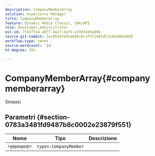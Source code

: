 ```yaml
---
description: CompanyMemberArray
solution: Experience Manager
title: CompanyMemberArray
feature: Dynamic Media Classic, SDK/API
role: Developer,Administrator
exl-id: 7f41ffa4-4077-4a27-baf6-e7b83449a868
source-git-commit: 1ec8b59f442eb96c6c3f5f1405d57a38a86bd056
workflow-type: tm+mt
source-wordcount: '14'
ht-degree: 35%

---
```


# CompanyMemberArray{#companymemberarray}

Sintassi

## Parametri {#section-0783a3481fd9487b8c0002e23879f551}

| Nome | Tipo | Descrizione |
|---|---|---|
| `*`elementi`*` | `types:CompanyMember` |  |
